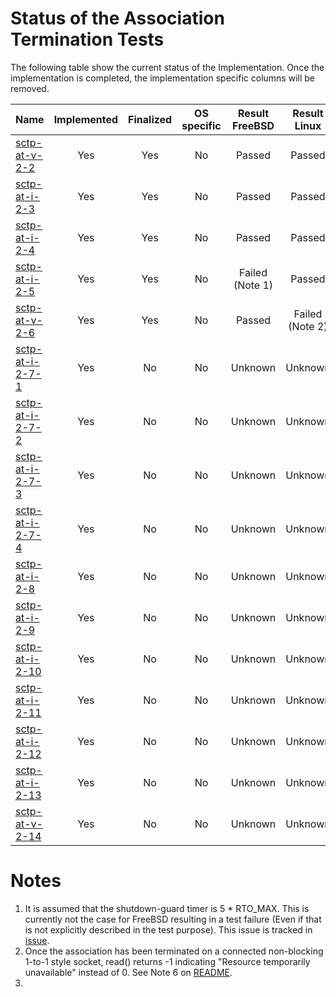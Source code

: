# Status of the Association Termination Tests

The following table show the current status of the Implementation. Once the implementation is completed, the implementation specific columns will be removed.

| Name                                  | Implemented | Finalized | OS specific | Result FreeBSD | Result Linux   |
|:--------------------------------------|:-----------:|:---------:|:-----------:|:--------------:|:--------------:|
|[sctp-at-v-2-2](sctp-at-v-2-2.pkt)     | Yes         | Yes       | No          | Passed         | Passed         |
|[sctp-at-i-2-3](sctp-at-i-2-3.pkt)     | Yes         | Yes       | No          | Passed         | Passed         |
|[sctp-at-i-2-4](sctp-at-i-2-4.pkt)     | Yes         | Yes       | No          | Passed         | Passed         |
|[sctp-at-i-2-5](sctp-at-i-2-5.pkt)     | Yes         | Yes       | No          | Failed (Note 1)| Passed         |
|[sctp-at-v-2-6](sctp-at-v-2-6.pkt)     | Yes         | Yes       | No          | Passed         | Failed (Note 2)|
|[sctp-at-i-2-7-1](sctp-at-i-2-7-1.pkt) | Yes         | No        | No          | Unknown        | Unknown        |
|[sctp-at-i-2-7-2](sctp-at-i-2-7-2.pkt) | Yes         | No        | No          | Unknown        | Unknown        |
|[sctp-at-i-2-7-3](sctp-at-i-2-7-3.pkt) | Yes         | No        | No          | Unknown        | Unknown        |
|[sctp-at-i-2-7-4](sctp-at-i-2-7-4.pkt) | Yes         | No        | No          | Unknown        | Unknown        |
|[sctp-at-i-2-8](sctp-at-i-2-8.pkt)     | Yes         | No        | No          | Unknown        | Unknown        |
|[sctp-at-i-2-9](sctp-at-i-2-9.pkt)     | Yes         | No        | No          | Unknown        | Unknown        |
|[sctp-at-i-2-10](sctp-at-i-2-10.pkt)   | Yes         | No        | No          | Unknown        | Unknown        |
|[sctp-at-i-2-11](sctp-at-i-2-11.pkt)   | Yes         | No        | No          | Unknown        | Unknown        |
|[sctp-at-i-2-12](sctp-at-i-2-12.pkt)   | Yes         | No        | No          | Unknown        | Unknown        |
|[sctp-at-i-2-13](sctp-at-i-2-13.pkt)   | Yes         | No        | No          | Unknown        | Unknown        |
|[sctp-at-v-2-14](sctp-at-v-2-14.pkt)   | Yes         | No        | No          | Unknown        | Unknown        |

# Notes

1. It is assumed that the shutdown-guard timer is 5 * RTO_MAX. This is currently not the case for FreeBSD resulting in a test failure (Even if that is not explicitly described in the test purpose). This issue is tracked in [issue](https://github.com/sctplab/SCTP_NKE_Yosemite/issues/6).
2. Once the association has been terminated on a connected non-blocking 1-to-1 style socket, read() returns -1 indicating "Resource temporarily unavailable" instead of 0. See Note 6 on [README](https://github.com/nplab/ETSI-SCTP-Conformance-Testsuite/blob/master/sctp-bdc-tests/README.md).
3. 

